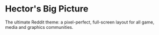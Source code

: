 # Hector's Big Picture
The ultimate Reddit theme: a pixel-perfect, full-screen layout for all game, media and graphics communities.

